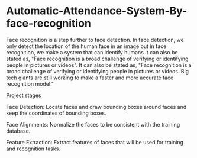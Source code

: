 # Automatic-Attendance-System-By-face-recognition
Face recognition is a step further to face detection. In face detection, we only detect the location of the human face in an image but in face recognition, we make a system that can identify humans  It can also be stated as, "Face recognition is a broad challenge of verifying or identifying people in pictures or videos". 
It can also be stated as, "Face recognition is a broad challenge of verifying or identifying people in pictures or videos. Big tech giants are still working to make a faster and more accurate face recognition model."

Project stages

Face Detection: Locate faces and draw bounding boxes around faces and keep the coordinates of bounding boxes.

Face Alignments: Normalize the faces to be consistent with the training database.

Feature Extraction: Extract features of faces that will be used for training and recognition tasks.
